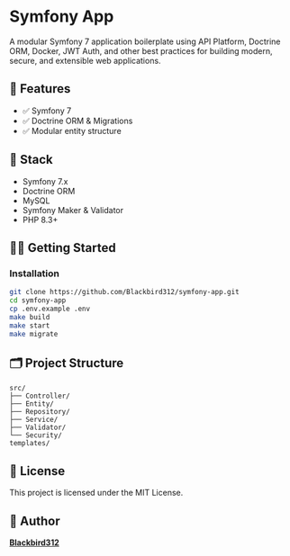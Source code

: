 # Symfony App

A modular Symfony 7 application boilerplate using API Platform, Doctrine ORM, Docker, JWT Auth, and other best practices for building modern, secure, and extensible web applications.

## 🚀 Features

- ✅ Symfony 7
- ✅ Doctrine ORM & Migrations
- ✅ Modular entity structure

## 🧱 Stack

- Symfony 7.x
- Doctrine ORM
- MySQL
- Symfony Maker & Validator
- PHP 8.3+

## 🧑‍💻 Getting Started

### Installation

```bash
git clone https://github.com/Blackbird312/symfony-app.git
cd symfony-app
cp .env.example .env
make build
make start
make migrate
```

## 🗂️ Project Structure

```
src/
├── Controller/
├── Entity/
├── Repository/
├── Service/
├── Validator/
└── Security/
templates/
```

## 📄 License

This project is licensed under the MIT License.

## 🙌 Author

**[Blackbird312](https://github.com/Blackbird312)**